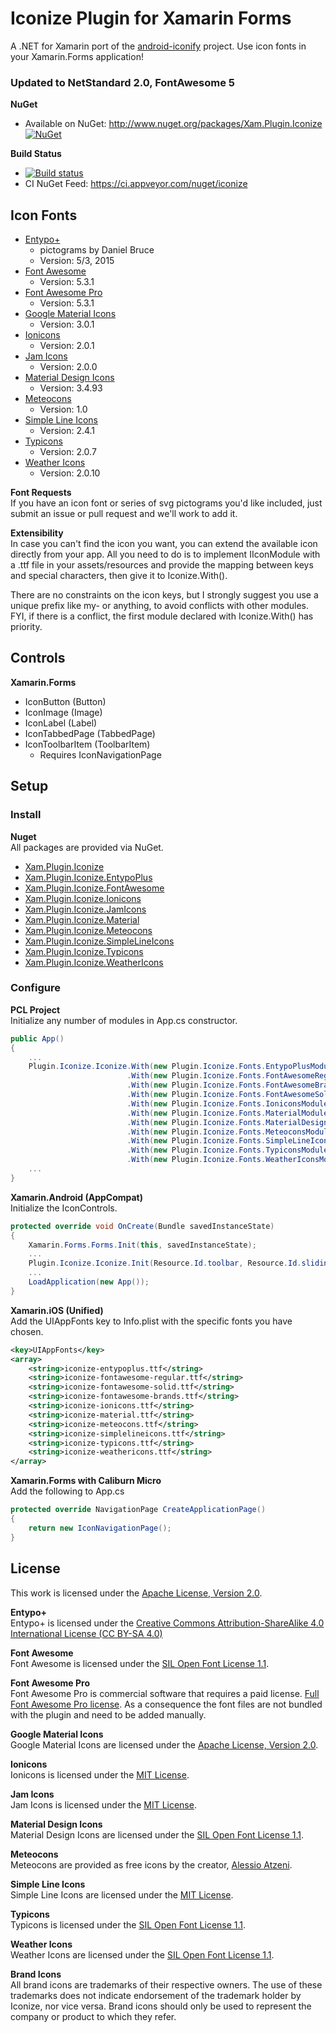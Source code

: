 # Iconize Plugin for Xamarin Forms
A .NET for Xamarin port of the [android-iconify](https://github.com/JoanZapata/android-iconify) project.
Use icon fonts in your Xamarin.Forms application!

### Updated to NetStandard 2.0, FontAwesome 5

**NuGet** 
* Available on NuGet: http://www.nuget.org/packages/Xam.Plugin.Iconize [![NuGet](https://img.shields.io/nuget/v/Xam.Plugin.Iconize.svg?label=NuGet)](https://www.nuget.org/packages/Xam.Plugin.Iconize/)

**Build Status** 
* [![Build status](https://ci.appveyor.com/api/projects/status/8ibyfk1rxn3mun3a?svg=true)](https://ci.appveyor.com/project/JeremyMarcus/iconize)
* CI NuGet Feed: https://ci.appveyor.com/nuget/iconize

## Icon Fonts

* [Entypo+](http://entypo.com/)
  * pictograms by Daniel Bruce
  * Version: 5/3, 2015
* [Font Awesome](http://fortawesome.github.io/Font-Awesome/)
  * Version: 5.3.1
* [Font Awesome Pro](https://github.com/FortAwesome/Font-Awesome-Pro/)
  * Version: 5.3.1
* [Google Material Icons](http://google.github.io/material-design-icons/)
  * Version: 3.0.1
* [Ionicons](http://ionicons.com/)
  * Version: 2.0.1
* [Jam Icons](https://jam-icons.com/)
  * Version: 2.0.0
* [Material Design Icons](https://materialdesignicons.com/)
  * Version: 3.4.93
* [Meteocons](http://www.alessioatzeni.com/meteocons/)
  * Version: 1.0
* [Simple Line Icons](https://github.com/thesabbir/simple-line-icons)
  * Version: 2.4.1
* [Typicons](https://github.com/stephenhutchings/typicons.font)
  * Version: 2.0.7
* [Weather Icons](http://weathericons.io)
  * Version: 2.0.10

**Font Requests**  
If you have an icon font or series of svg pictograms you'd like included, just submit an issue or pull request and we'll work to add it.

**Extensibility**  
In case you can't find the icon you want, you can extend the available icon directly from your app.
All you need to do is to implement IIconModule with a .ttf file in your assets/resources and provide the mapping between keys and special characters, then give it to Iconize.With().

There are no constraints on the icon keys, but I strongly suggest you use a unique prefix like my- or anything, to avoid conflicts with other modules.
FYI, if there is a conflict, the first module declared with Iconize.With() has priority.

## Controls

**Xamarin.Forms** 
* IconButton (Button)
* IconImage (Image)
* IconLabel (Label)
* IconTabbedPage (TabbedPage)
* IconToolbarItem (ToolbarItem)
  * Requires IconNavigationPage


## Setup

### Install

**Nuget**  
All packages are provided via NuGet.

* [Xam.Plugin.Iconize](https://www.nuget.org/packages/Xam.Plugin.Iconize)
* [Xam.Plugin.Iconize.EntypoPlus](https://www.nuget.org/packages/Xam.Plugin.Iconize.EntypoPlus)
* [Xam.Plugin.Iconize.FontAwesome](https://www.nuget.org/packages/Xam.Plugin.Iconize.FontAwesome)
* [Xam.Plugin.Iconize.Ionicons](https://www.nuget.org/packages/Xam.Plugin.Iconize.Ionicons)
* [Xam.Plugin.Iconize.JamIcons](https://www.nuget.org/packages/Xam.Plugin.Iconize.JamIcons)
* [Xam.Plugin.Iconize.Material](https://www.nuget.org/packages/Xam.Plugin.Iconize.Material)
* [Xam.Plugin.Iconize.Meteocons](https://www.nuget.org/packages/Xam.Plugin.Iconize.Meteocons)
* [Xam.Plugin.Iconize.SimpleLineIcons](https://www.nuget.org/packages/Xam.Plugin.Iconize.SimpleLineIcons)
* [Xam.Plugin.Iconize.Typicons](https://www.nuget.org/packages/Xam.Plugin.Iconize.Typicons)
* [Xam.Plugin.Iconize.WeatherIcons](https://www.nuget.org/packages/Xam.Plugin.Iconize.WeatherIcons)

### Configure

**PCL Project**  
Initialize any number of modules in App.cs constructor.
```csharp
public App()
{
    ...
    Plugin.Iconize.Iconize.With(new Plugin.Iconize.Fonts.EntypoPlusModule())
                          .With(new Plugin.Iconize.Fonts.FontAwesomeRegularModule())
                          .With(new Plugin.Iconize.Fonts.FontAwesomeBrandsModule())
                          .With(new Plugin.Iconize.Fonts.FontAwesomeSolidModule());
                          .With(new Plugin.Iconize.Fonts.IoniconsModule())
                          .With(new Plugin.Iconize.Fonts.MaterialModule())
                          .With(new Plugin.Iconize.Fonts.MaterialDesignIconsModule())
                          .With(new Plugin.Iconize.Fonts.MeteoconsModule())
                          .With(new Plugin.Iconize.Fonts.SimpleLineIconsModule())
                          .With(new Plugin.Iconize.Fonts.TypiconsModule())
                          .With(new Plugin.Iconize.Fonts.WeatherIconsModule());
    ...
}
```

**Xamarin.Android (AppCompat)**  
Initialize the IconControls.
```csharp
protected override void OnCreate(Bundle savedInstanceState)
{
    Xamarin.Forms.Forms.Init(this, savedInstanceState);
    ...
    Plugin.Iconize.Iconize.Init(Resource.Id.toolbar, Resource.Id.sliding_tabs);
    ...
    LoadApplication(new App());
}
```

**Xamarin.iOS (Unified)**  
Add the UIAppFonts key to Info.plist with the specific fonts you have chosen.
```xml
<key>UIAppFonts</key>
<array>
    <string>iconize-entypoplus.ttf</string>
    <string>iconize-fontawesome-regular.ttf</string>
    <string>iconize-fontawesome-solid.ttf</string>
    <string>iconize-fontawesome-brands.ttf</string>
    <string>iconize-ionicons.ttf</string>
    <string>iconize-material.ttf</string>
    <string>iconize-meteocons.ttf</string>
    <string>iconize-simplelineicons.ttf</string>
    <string>iconize-typicons.ttf</string>
    <string>iconize-weathericons.ttf</string>
</array>
```

**Xamarin.Forms with Caliburn Micro**  
Add the following to App.cs
```csharp
protected override NavigationPage CreateApplicationPage()
{
    return new IconNavigationPage();
}
```


## License
This work is licensed under the [Apache License, Version 2.0](http://www.apache.org/licenses/LICENSE-2.0).

**Entypo+**  
Entypo+ is licensed under the [Creative Commons Attribution-ShareAlike 4.0 International License (CC BY-SA 4.0)](http://creativecommons.org/licenses/by-sa/4.0/)

**Font Awesome**  
Font Awesome is licensed under the [SIL Open Font License 1.1](http://scripts.sil.org/OFL).

**Font Awesome Pro**  
Font Awesome Pro is commercial software that requires a paid license. [Full Font Awesome Pro license](https://fontawesome.com/license).
As a consequence the font files are not bundled with the plugin and need to be added manually.

**Google Material Icons**  
Google Material Icons are licensed under the [Apache License, Version 2.0](http://www.apache.org/licenses/LICENSE-2.0).

**Ionicons**  
Ionicons is licensed under the [MIT License](http://opensource.org/licenses/MIT).

**Jam Icons**  
Jam Icons is licensed under the [MIT License](http://opensource.org/licenses/MIT).

**Material Design Icons**  
Material Design Icons are licensed under the [SIL Open Font License 1.1](http://scripts.sil.org/OFL).

**Meteocons**  
Meteocons are provided as free icons by the creator, [Alessio Atzeni](http://www.alessioatzeni.com/).

**Simple Line Icons**  
Simple Line Icons are licensed under the [MIT License](http://opensource.org/licenses/MIT).

**Typicons**  
Typicons is licensed under the [SIL Open Font License 1.1](http://scripts.sil.org/OFL).

**Weather Icons**  
Weather Icons are licensed under the [SIL Open Font License 1.1](http://scripts.sil.org/OFL).

**Brand Icons**  
All brand icons are trademarks of their respective owners.
The use of these trademarks does not indicate endorsement of the trademark holder by Iconize, nor vice versa.
Brand icons should only be used to represent the company or product to which they refer.
